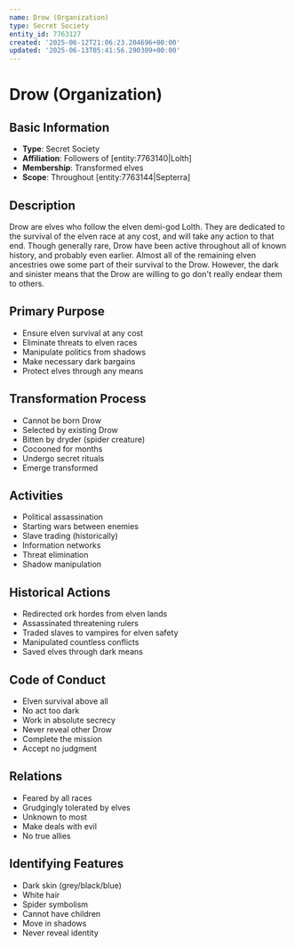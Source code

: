 ```yaml
---
name: Drow (Organization)
type: Secret Society
entity_id: 7763127
created: '2025-06-12T21:06:23.204696+00:00'
updated: '2025-06-13T05:41:56.290309+00:00'
---
```


# Drow (Organization)

## Basic Information
- **Type**: Secret Society
- **Affiliation**: Followers of [entity:7763140|Lolth]
- **Membership**: Transformed elves
- **Scope**: Throughout [entity:7763144|Septerra]

## Description
Drow are elves who follow the elven demi-god Lolth. They are dedicated to the survival of the elven race at any cost, and will take any action to that end. Though generally rare, Drow have been active throughout all of known history, and probably even earlier. Almost all of the remaining elven ancestries owe some part of their survival to the Drow. However, the dark and sinister means that the Drow are willing to go don't really endear them to others.

## Primary Purpose
- Ensure elven survival at any cost
- Eliminate threats to elven races
- Manipulate politics from shadows
- Make necessary dark bargains
- Protect elves through any means

## Transformation Process
- Cannot be born Drow
- Selected by existing Drow
- Bitten by dryder (spider creature)
- Cocooned for months
- Undergo secret rituals
- Emerge transformed

## Activities
- Political assassination
- Starting wars between enemies
- Slave trading (historically)
- Information networks
- Threat elimination
- Shadow manipulation

## Historical Actions
- Redirected ork hordes from elven lands
- Assassinated threatening rulers
- Traded slaves to vampires for elven safety
- Manipulated countless conflicts
- Saved elves through dark means

## Code of Conduct
- Elven survival above all
- No act too dark
- Work in absolute secrecy
- Never reveal other Drow
- Complete the mission
- Accept no judgment

## Relations
- Feared by all races
- Grudgingly tolerated by elves
- Unknown to most
- Make deals with evil
- No true allies

## Identifying Features
- Dark skin (grey/black/blue)
- White hair
- Spider symbolism
- Cannot have children
- Move in shadows
- Never reveal identity